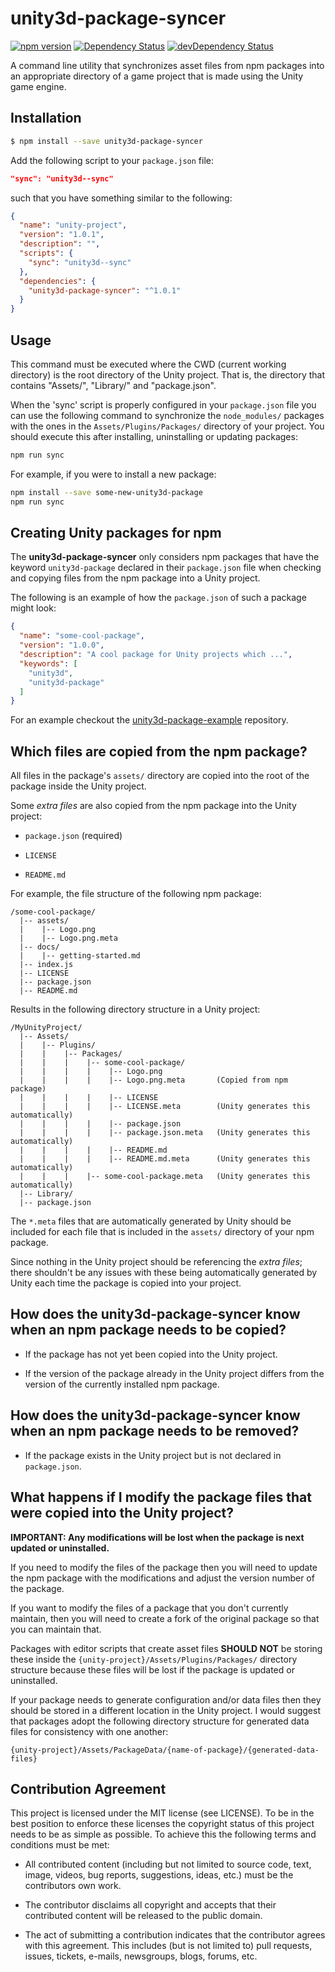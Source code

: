 # unity3d-package-syncer

[![npm version](https://badge.fury.io/js/unity3d-package-syncer.svg)](https://badge.fury.io/js/unity3d-package-syncer)
[![Dependency Status](https://david-dm.org/rotorz/unity3d-package-syncer.svg)](https://david-dm.org/rotorz/unity3d-package-syncer)
[![devDependency Status](https://david-dm.org/rotorz/unity3d-package-syncer/dev-status.svg)](https://david-dm.org/rotorz/unity3d-package-syncer#info=devDependencies)

A command line utility that synchronizes asset files from npm packages into an appropriate
directory of a game project that is made using the Unity game engine.


## Installation

```sh
$ npm install --save unity3d-package-syncer
```

Add the following script to your `package.json` file:

```json
"sync": "unity3d--sync"
```

such that you have something similar to the following:

```json
{
  "name": "unity-project",
  "version": "1.0.1",
  "description": "",
  "scripts": {
    "sync": "unity3d--sync"
  },
  "dependencies": {
    "unity3d-package-syncer": "^1.0.1"
  }
}
```


## Usage

This command must be executed where the CWD (current working directory) is the root
directory of the Unity project. That is, the directory that contains "Assets/", "Library/"
and "package.json".

When the 'sync' script is properly configured in your `package.json` file you can use
the following command to synchronize the `node_modules/` packages with the ones in the
`Assets/Plugins/Packages/` directory of your project. You should execute this after
installing, uninstalling or updating packages:

```bash
npm run sync
```

For example, if you were to install a new package:
```bash
npm install --save some-new-unity3d-package
npm run sync
```


## Creating Unity packages for npm

The **unity3d-package-syncer** only considers npm packages that have the keyword
`unity3d-package` declared in their `package.json` file when checking and copying files
from the npm package into a Unity project.

The following is an example of how the `package.json` of such a package might look:

```json
{
  "name": "some-cool-package",
  "version": "1.0.0",
  "description": "A cool package for Unity projects which ...",
  "keywords": [
    "unity3d",
    "unity3d-package"
  ]
}
```

For an example checkout the [unity3d-package-example](https://github.com/rotorz/unity3d-package-example) repository.


## Which files are copied from the npm package?

All files in the package's `assets/` directory are copied into the root of the package
inside the Unity project.

Some *extra files* are also copied from the npm package into the Unity project:

  - `package.json` (required)

  - `LICENSE`

  - `README.md`

For example, the file structure of the following npm package:

```
/some-cool-package/
  |-- assets/
  |    |-- Logo.png
  |    |-- Logo.png.meta
  |-- docs/
  |    |-- getting-started.md
  |-- index.js
  |-- LICENSE
  |-- package.json
  |-- README.md
```

Results in the following directory structure in a Unity project:

```
/MyUnityProject/
  |-- Assets/
  |    |-- Plugins/
  |    |    |-- Packages/
  |    |    |    |-- some-cool-package/
  |    |    |    |    |-- Logo.png
  |    |    |    |    |-- Logo.png.meta       (Copied from npm package)
  |    |    |    |    |-- LICENSE
  |    |    |    |    |-- LICENSE.meta        (Unity generates this automatically)
  |    |    |    |    |-- package.json
  |    |    |    |    |-- package.json.meta   (Unity generates this automatically)
  |    |    |    |    |-- README.md
  |    |    |    |    |-- README.md.meta      (Unity generates this automatically)
  |    |    |    |-- some-cool-package.meta   (Unity generates this automatically)
  |-- Library/
  |-- package.json
```

The `*.meta` files that are automatically generated by Unity should be included for each
file that is included in the `assets/` directory of your npm package.

Since nothing in the Unity project should be referencing the *extra files*; there
shouldn't be any issues with these being automatically generated by Unity each time the
package is copied into your project.


## How does the **unity3d-package-syncer** know when an npm package needs to be copied?

- If the package has not yet been copied into the Unity project.

- If the version of the package already in the Unity project differs from the version of
  the currently installed npm package.


## How does the **unity3d-package-syncer** know when an npm package needs to be removed?

- If the package exists in the Unity project but is not declared in `package.json`.


## What happens if I modify the package files that were copied into the Unity project?

**IMPORTANT: Any modifications will be lost when the package is next updated or uninstalled.**

If you need to modify the files of the package then you will need to update the npm
package with the modifications and adjust the version number of the package.

If you want to modify the files of a package that you don't currently maintain, then you
will need to create a fork of the original package so that you can maintain that.

Packages with editor scripts that create asset files **SHOULD NOT** be storing these
inside the `{unity-project}/Assets/Plugins/Packages/` directory structure because these
files will be lost if the package is updated or uninstalled.

If your package needs to generate configuration and/or data files then they should be
stored in a different location in the Unity project. I would suggest that packages adopt
the following directory structure for generated data files for consistency with one
another:

```
{unity-project}/Assets/PackageData/{name-of-package}/{generated-data-files}
```


## Contribution Agreement

This project is licensed under the MIT license (see LICENSE). To be in the best
position to enforce these licenses the copyright status of this project needs to
be as simple as possible. To achieve this the following terms and conditions
must be met:

- All contributed content (including but not limited to source code, text,
  image, videos, bug reports, suggestions, ideas, etc.) must be the
  contributors own work.

- The contributor disclaims all copyright and accepts that their contributed
  content will be released to the public domain.

- The act of submitting a contribution indicates that the contributor agrees
  with this agreement. This includes (but is not limited to) pull requests, issues,
  tickets, e-mails, newsgroups, blogs, forums, etc.
